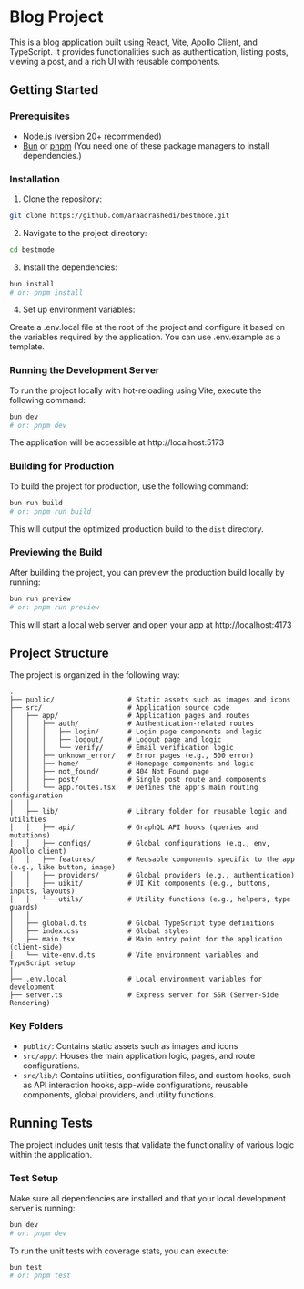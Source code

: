 # Blog Project

This is a blog application built using React, Vite, Apollo Client, and TypeScript. It provides functionalities such as authentication, listing posts, viewing a post, and a rich UI with reusable components.

## Getting Started

### Prerequisites
- [Node.js](https://nodejs.org/) (version 20+ recommended)
- [Bun](https://bun.sh/) or [pnpm](https://pnpm.io/) (You need one of these package managers to install dependencies.)

### Installation

1. Clone the repository:
```bash
git clone https://github.com/araadrashedi/bestmode.git
```

2.	Navigate to the project directory:
```bash
cd bestmode
```

3.	Install the dependencies:
```bash
bun install
# or: pnpm install
```

4.	Set up environment variables:

Create a .env.local file at the root of the project and configure it based on the variables required by the application. You can use .env.example as a template.

### Running the Development Server

To run the project locally with hot-reloading using Vite, execute the following command:
```bash
bun dev
# or: pnpm dev
```
The application will be accessible at http://localhost:5173


### Building for Production
To build the project for production, use the following command:
```bash
bun run build
# or: pnpm run build
```
This will output the optimized production build to the `dist` directory.

### Previewing the Build
After building the project, you can preview the production build locally by running:
```bash
bun run preview
# or: pnpm run preview
```
This will start a local web server and open your app at http://localhost:4173

## Project Structure
The project is organized in the following way:
```
.
├── public/                  # Static assets such as images and icons
├── src/                     # Application source code
│   ├── app/                 # Application pages and routes
│   │   ├── auth/            # Authentication-related routes
│   │   │   ├── login/       # Login page components and logic
│   │   │   ├── logout/      # Logout page and logic
│   │   │   └── verify/      # Email verification logic
│   │   ├── unknown_error/   # Error pages (e.g., 500 error)
│   │   ├── home/            # Homepage components and logic
│   │   ├── not_found/       # 404 Not Found page
│   │   ├── post/            # Single post route and components
│   │   └── app.routes.tsx   # Defines the app's main routing configuration
│   │
│   ├── lib/                 # Library folder for reusable logic and utilities
│   │   ├── api/             # GraphQL API hooks (queries and mutations)
│   │   ├── configs/         # Global configurations (e.g., env, Apollo client)
│   │   ├── features/        # Reusable components specific to the app (e.g., like button, image)
│   │   ├── providers/       # Global providers (e.g., authentication)
│   │   ├── uikit/           # UI Kit components (e.g., buttons, inputs, layouts)
│   │   └── utils/           # Utility functions (e.g., helpers, type guards)
│   │
│   ├── global.d.ts          # Global TypeScript type definitions
│   ├── index.css            # Global styles
│   ├── main.tsx             # Main entry point for the application (client-side)
│   └── vite-env.d.ts        # Vite environment variables and TypeScript setup
│
├── .env.local               # Local environment variables for development
├── server.ts                # Express server for SSR (Server-Side Rendering)
```

### Key Folders
-	`public/`: Contains static assets such as images and icons
-	`src/app/`: Houses the main application logic, pages, and route configurations.
-	`src/lib/`: Contains utilities, configuration files, and custom hooks, such as API interaction hooks, app-wide configurations, reusable components, global providers, and utility functions.

## Running Tests

The project includes unit tests that validate the functionality of various logic within the application.

### Test Setup

Make sure all dependencies are installed and that your local development server is running:
```bash
bun dev
# or: pnpm dev
```
To run the unit tests with coverage stats, you can execute:
```bash
bun test
# or: pnpm test
```